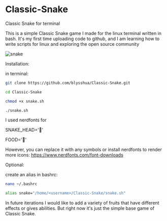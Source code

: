 # Classic-Snake
Classic Snake for terminal

This is a simple Classic Snake game I made for the linux terminal written in bash.
It's my first time uploading code to github, and I am learning how to write scripts for linux and exploring the open source community 

![snake](https://github.com/user-attachments/assets/fafb0db7-3af5-4c40-8ada-1b0ec39da4fd)

Installation:

  in terminal:
```bash  
git clone https://github.com/blysshua/Classic-Snake.git

cd Classic-Snake

chmod +x snake.sh

./snake.sh
```


I used nerdfonts for

SNAKE_HEAD=''

FOOD=''

However, you can replace it with any symbols or install nerdfonts to render more icons:
https://www.nerdfonts.com/font-downloads



Optional:

create an alias in bashrc:
```bash
nano ~/.bashrc

alias snake="/home/<username>/Classic‑Snake/snake.sh"
```



In future iterations I would like to add a variety of fruits that have different effects or gives abilities. But right now it's just the simple base game of Classic Snake.
